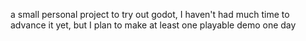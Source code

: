a small personal project to try out godot, I haven't had much time to advance it yet, but I plan to make at least one playable demo one day
